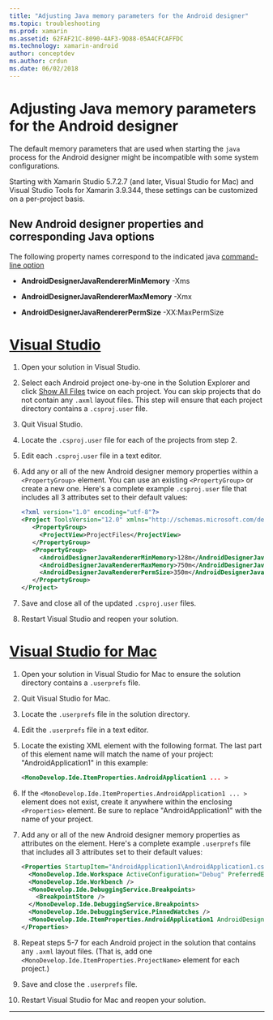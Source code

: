 ```yaml
---
title: "Adjusting Java memory parameters for the Android designer"
ms.topic: troubleshooting
ms.prod: xamarin
ms.assetid: 62FAF21C-8090-4AF3-9D88-05A4CFCAFFDC
ms.technology: xamarin-android
author: conceptdev
ms.author: crdun
ms.date: 06/02/2018
---
```


# Adjusting Java memory parameters for the Android designer

The default memory parameters that are used when starting the `java`
process for the Android designer might be incompatible with some system
configurations.

Starting with Xamarin Studio 5.7.2.7 (and later, Visual Studio for Mac)
and Visual Studio Tools for Xamarin 3.9.344, these settings can be
customized on a per-project basis.

## New Android designer properties and corresponding Java options

The following property names correspond to the indicated java
[command-line option](http://docs.oracle.com/javase/7/docs/technotes/tools/windows/java.html)

- **AndroidDesignerJavaRendererMinMemory** -Xms

- **AndroidDesignerJavaRendererMaxMemory** -Xmx

- **AndroidDesignerJavaRendererPermSize** -XX:MaxPermSize


# [Visual Studio](#tab/windows)

1.  Open your solution in Visual Studio.

2.  Select each Android project one-by-one in the Solution Explorer and
    click [Show All Files](https://msdn.microsoft.com/en-us/library/4afxey9h.aspx)
    twice on each project. You can skip projects that do not contain
    any `.axml` layout files. This step will ensure that each project
    directory contains a `.csproj.user` file.

3.  Quit Visual Studio.

4.  Locate the `.csproj.user` file for each of the projects from step 2.

5.  Edit each `.csproj.user` file in a text editor.

6.  Add any or all of the new Android designer memory properties within
    a `<PropertyGroup>` element. You can use an existing
    `<PropertyGroup>` or create a new one. Here's a complete example
    `.csproj.user` file that includes all 3 attributes set to their
    default values:

    ```xml
    <?xml version="1.0" encoding="utf-8"?>
    <Project ToolsVersion="12.0" xmlns="http://schemas.microsoft.com/developer/msbuild/2003">
       <PropertyGroup>
         <ProjectView>ProjectFiles</ProjectView>
       </PropertyGroup>
       <PropertyGroup>
         <AndroidDesignerJavaRendererMinMemory>128m</AndroidDesignerJavaRendererMinMemory>
         <AndroidDesignerJavaRendererMaxMemory>750m</AndroidDesignerJavaRendererMaxMemory>
         <AndroidDesignerJavaRendererPermSize>350m</AndroidDesignerJavaRendererPermSize>
       </PropertyGroup>
    </Project>
    ```

7.  Save and close all of the updated `.csproj.user` files.

8.  Restart Visual Studio and reopen your solution.

# [Visual Studio for Mac](#tab/macos)

1.  Open your solution in Visual Studio for Mac to ensure the solution
    directory contains a `.userprefs` file.

2.  Quit Visual Studio for Mac.

3.  Locate the `.userprefs` file in the solution directory.

4.  Edit the `.userprefs` file in a text editor.

5.  Locate the existing XML element with the following format. The last
    part of this element name will match the name of your project:
    "AndroidApplication1" in this example:

    ```xml
    <MonoDevelop.Ide.ItemProperties.AndroidApplication1 ... >
    ```

6.  If the `<MonoDevelop.Ide.ItemProperties.AndroidApplication1 ... >`
    element does not exist, create it anywhere within the enclosing
    `<Properties>` element. Be sure to replace "AndroidApplication1"
    with the name of your project.

7.  Add any or all of the new Android designer memory properties as
    attributes on the element. Here's a complete example `.userprefs`
    file that includes all 3 attributes set to their default values:

    ```xml
    <Properties StartupItem="AndroidApplication1\AndroidApplication1.csproj">
      <MonoDevelop.Ide.Workspace ActiveConfiguration="Debug" PreferredExecutionTarget="Android.SelectDevice" />
      <MonoDevelop.Ide.Workbench />
      <MonoDevelop.Ide.DebuggingService.Breakpoints>
        <BreakpointStore />
      </MonoDevelop.Ide.DebuggingService.Breakpoints>
      <MonoDevelop.Ide.DebuggingService.PinnedWatches />
      <MonoDevelop.Ide.ItemProperties.AndroidApplication1 AndroidDesignerJavaRendererMinMemory="128m" AndroidDesignerJavaRendererMaxMemory="750m" AndroidDesignerJavaRendererPermSize="350m" />
    </Properties>
    ```

8.  Repeat steps 5-7 for each Android project in the solution that
    contains any `.axml` layout files. (That is, add one
    `<MonoDevelop.Ide.ItemProperties.ProjectName>` element for each
    project.)

9.  Save and close the `.userprefs` file.

10. Restart Visual Studio for Mac and reopen your solution.

-----

